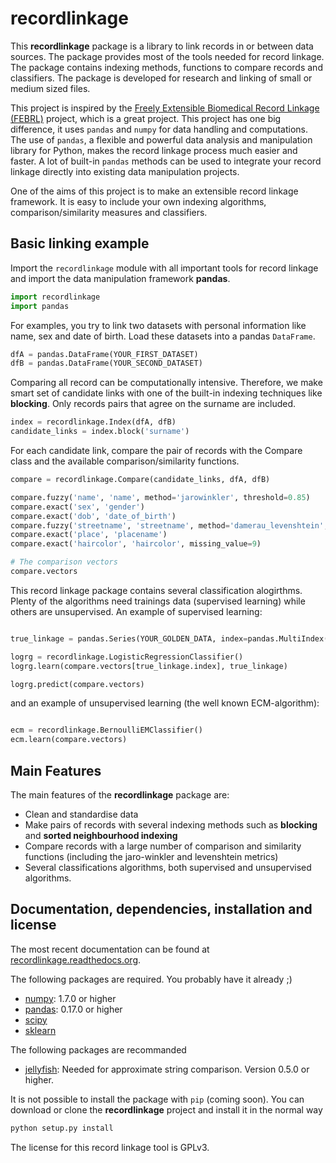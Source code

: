 # recordlinkage

This **recordlinkage** package is a library to link records in or between data sources. The package provides most of the tools needed for record linkage. The package contains indexing methods, functions to compare records and classifiers. The package is developed for research and linking of small or medium sized files. 

This project is inspired by the [Freely Extensible Biomedical Record Linkage (FEBRL)](https://sourceforge.net/projects/febrl/) project, which is a great project. This project has one big difference, it uses ``pandas`` and ``numpy`` for data handling and computations. The use of ``pandas``, a flexible and powerful data analysis and manipulation library for Python, makes the record linkage process much easier and faster. A lot of built-in ``pandas`` methods can be used to integrate your record linkage directly into existing data manipulation projects.  

One of the aims of this project is to make an extensible record linkage framework. It is easy to include your own indexing algorithms, comparison/similarity measures and classifiers. 

## Basic linking example
Import the ``recordlinkage`` module with all important tools for record linkage and import the data manipulation framework **pandas**. 

```python
import recordlinkage
import pandas
```
For examples, you try to link two datasets with personal information like name, sex and date of birth. Load these datasets into a pandas ``DataFrame``.
```python 
dfA = pandas.DataFrame(YOUR_FIRST_DATASET)
dfB = pandas.DataFrame(YOUR_SECOND_DATASET)
```

Comparing all record can be computationally intensive. Therefore, we make smart set of candidate links with one of the built-in indexing techniques like **blocking**. Only records pairs that agree on the surname are included. 

```python
index = recordlinkage.Index(dfA, dfB)
candidate_links = index.block('surname')
```

For each candidate link, compare the pair of records with the Compare class and the available comparison/similarity functions.
```python
compare = recordlinkage.Compare(candidate_links, dfA, dfB)

compare.fuzzy('name', 'name', method='jarowinkler', threshold=0.85)
compare.exact('sex', 'gender')
compare.exact('dob', 'date_of_birth')
compare.fuzzy('streetname', 'streetname', method='damerau_levenshtein', threshold=0.7)
compare.exact('place', 'placename')
compare.exact('haircolor', 'haircolor', missing_value=9)

# The comparison vectors
compare.vectors
```

This record linkage package contains several classification alogirthms. Plenty of the algorithms need trainings data (supervised learning) while others are unsupervised. An example of supervised learning:

```python

true_linkage = pandas.Series(YOUR_GOLDEN_DATA, index=pandas.MultiIndex(YOUR_MULTI_INDEX))

logrg = recordlinkage.LogisticRegressionClassifier()
logrg.learn(compare.vectors[true_linkage.index], true_linkage)

logrg.predict(compare.vectors)
```

and an example of unsupervised learning (the well known ECM-algorithm):
```python

ecm = recordlinkage.BernoulliEMClassifier()
ecm.learn(compare.vectors)

```

## Main Features
The main features of the **recordlinkage** package are:

  - Clean and standardise data
  - Make pairs of records with several indexing methods such as **blocking** and **sorted neighbourhood indexing**
  - Compare records with a large number of comparison and similarity functions (including the jaro-winkler and levenshtein metrics)
  - Several classifications algorithms, both supervised and unsupervised algorithms. 

## Documentation, dependencies, installation and license
The most recent documentation can be found at [recordlinkage.readthedocs.org](http://recordlinkage.readthedocs.org/en/latest/).

The following packages are required. You probably have it already ;)
- [numpy](http://www.numpy.org): 1.7.0 or higher
- [pandas](https://github.com/pydata/pandas): 0.17.0 or higher
- [scipy](https://www.scipy.org/)
- [sklearn](http://scikit-learn.org/)

The following packages are recommanded
- [jellyfish](https://github.com/jamesturk/jellyfish): Needed for approximate string comparison. Version 0.5.0 or higher.

It is not possible to install the package with ``pip`` (coming soon). You can download or clone the **recordlinkage** project and install it in the normal way

```sh
python setup.py install
```
The license for this record linkage tool is GPLv3.
